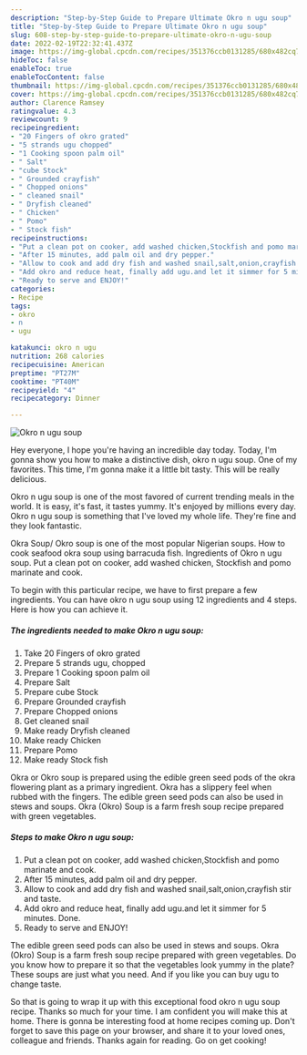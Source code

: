 ```yaml
---
description: "Step-by-Step Guide to Prepare Ultimate Okro n ugu soup"
title: "Step-by-Step Guide to Prepare Ultimate Okro n ugu soup"
slug: 608-step-by-step-guide-to-prepare-ultimate-okro-n-ugu-soup
date: 2022-02-19T22:32:41.437Z
image: https://img-global.cpcdn.com/recipes/351376ccb0131285/680x482cq70/okro-n-ugu-soup-recipe-main-photo.jpg
hideToc: false
enableToc: true
enableTocContent: false
thumbnail: https://img-global.cpcdn.com/recipes/351376ccb0131285/680x482cq70/okro-n-ugu-soup-recipe-main-photo.jpg
cover: https://img-global.cpcdn.com/recipes/351376ccb0131285/680x482cq70/okro-n-ugu-soup-recipe-main-photo.jpg
author: Clarence Ramsey
ratingvalue: 4.3
reviewcount: 9
recipeingredient:
- "20 Fingers of okro grated"
- "5 strands ugu chopped"
- "1 Cooking spoon palm oil"
- " Salt"
- "cube Stock"
- " Grounded crayfish"
- " Chopped onions"
- " cleaned snail"
- " Dryfish cleaned"
- " Chicken"
- " Pomo"
- " Stock fish"
recipeinstructions:
- "Put a clean pot on cooker, add washed chicken,Stockfish and pomo marinate and cook."
- "After 15 minutes, add palm oil and dry pepper."
- "Allow to cook and add dry fish and washed snail,salt,onion,crayfish stir and taste."
- "Add okro and reduce heat, finally add ugu.and let it simmer for 5 minutes. Done."
- "Ready to serve and ENJOY!"
categories:
- Recipe
tags:
- okro
- n
- ugu

katakunci: okro n ugu 
nutrition: 268 calories
recipecuisine: American
preptime: "PT27M"
cooktime: "PT40M"
recipeyield: "4"
recipecategory: Dinner

---
```



![Okro n ugu soup](https://img-global.cpcdn.com/recipes/351376ccb0131285/680x482cq70/okro-n-ugu-soup-recipe-main-photo.jpg)

Hey everyone, I hope you're having an incredible day today. Today, I'm gonna show you how to make a distinctive dish, okro n ugu soup. One of my favorites. This time, I'm gonna make it a little bit tasty. This will be really delicious.

Okro n ugu soup is one of the most favored of current trending meals in the world. It is easy, it's fast, it tastes yummy. It's enjoyed by millions every day. Okro n ugu soup is something that I've loved my whole life. They're fine and they look fantastic.

Okra Soup/ Okro soup is one of the most popular Nigerian soups. How to cook seafood okra soup using barracuda fish. Ingredients of Okro n ugu soup. Put a clean pot on cooker, add washed chicken, Stockfish and pomo marinate and cook.


To begin with this particular recipe, we have to first prepare a few ingredients. You can have okro n ugu soup using 12 ingredients and 4 steps. Here is how you can achieve it.

<!--inarticleads1-->

##### The ingredients needed to make Okro n ugu soup:

1. Take 20 Fingers of okro grated
1. Prepare 5 strands ugu, chopped
1. Prepare 1 Cooking spoon palm oil
1. Prepare  Salt
1. Prepare cube Stock
1. Prepare  Grounded crayfish
1. Prepare  Chopped onions
1. Get  cleaned snail
1. Make ready  Dryfish cleaned
1. Make ready  Chicken
1. Prepare  Pomo
1. Make ready  Stock fish


Okra or Okro soup is prepared using the edible green seed pods of the okra flowering plant as a primary ingredient. Okra has a slippery feel when rubbed with the fingers. The edible green seed pods can also be used in stews and soups. Okra (Okro) Soup is a farm fresh soup recipe prepared with green vegetables. 

<!--inarticleads2-->

##### Steps to make Okro n ugu soup:

1. Put a clean pot on cooker, add washed chicken,Stockfish and pomo marinate and cook.
1. After 15 minutes, add palm oil and dry pepper.
1. Allow to cook and add dry fish and washed snail,salt,onion,crayfish stir and taste.
1. Add okro and reduce heat, finally add ugu.and let it simmer for 5 minutes. Done.
1. Ready to serve and ENJOY!

The edible green seed pods can also be used in stews and soups. Okra (Okro) Soup is a farm fresh soup recipe prepared with green vegetables. Do you know how to prepare it so that the vegetables look yummy in the plate? These soups are just what you need. And if you like you can buy ugu to change taste. 

So that is going to wrap it up with this exceptional food okro n ugu soup recipe. Thanks so much for your time. I am confident you will make this at home. There is gonna be interesting food at home recipes coming up. Don't forget to save this page on your browser, and share it to your loved ones, colleague and friends. Thanks again for reading. Go on get cooking!

